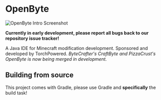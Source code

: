 # OpenByte
![OpenByte Intro Screenshot](https://raw.githubusercontent.com/TorchPowered/OpenByte/master/images/newfront.png)

**Currently in early development, please report all bugs back to our repository issue tracker!**

A Java IDE for Minecraft modification development.
Sponsored and developed by TorchPowered.
_ByteCrafter's CraftByte and PizzaCrust's OpenByte is now being merged in development._

## Building from source
This project comes with Gradle, please use Gradle and **specifically** the build task!
